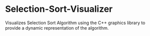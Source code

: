 # Selection-Sort-Visualizer
Visualizes Selection Sort Algorithm using the C++ graphics library to provide a dynamic representation of the algorithm.

